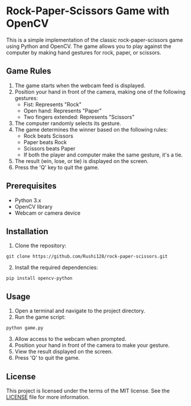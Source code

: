 

# Rock-Paper-Scissors Game with OpenCV

This is a simple implementation of the classic rock-paper-scissors game using Python and OpenCV. The game allows you to play against the computer by making hand gestures for rock, paper, or scissors.

## Game Rules

1. The game starts when the webcam feed is displayed.
2. Position your hand in front of the camera, making one of the following gestures:
    - Fist: Represents "Rock"
    - Open hand: Represents "Paper"
    - Two fingers extended: Represents "Scissors"
3. The computer randomly selects its gesture.
4. The game determines the winner based on the following rules:
    - Rock beats Scissors
    - Paper beats Rock
    - Scissors beats Paper
    - If both the player and computer make the same gesture, it's a tie.
5. The result (win, lose, or tie) is displayed on the screen.
6. Press the 'Q' key to quit the game.

## Prerequisites

- Python 3.x
- OpenCV library
- Webcam or camera device

## Installation

1. Clone the repository:

```
git clone https://github.com/Rushi128/rock-paper-scissors.git
```

2. Install the required dependencies:

```
pip install opencv-python
```

## Usage

1. Open a terminal and navigate to the project directory.
2. Run the game script:

```
python game.py
```

3. Allow access to the webcam when prompted.
4. Position your hand in front of the camera to make your gesture.
5. View the result displayed on the screen.
6. Press 'Q' to quit the game.

## License

This project is licensed under the terms of the MIT license. See the [LICENSE](LICENSE) file for more information.

